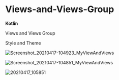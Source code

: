 # Views-and-Views-Group

**Kotlin**

Views and Views Group

Style and Theme

![Screenshot_20210417-104923_MyViewAndViews](https://user-images.githubusercontent.com/67305098/115101331-60d8ba80-9f6d-11eb-9c9e-8e3431e974bf.jpg)

![Screenshot_20210417-104851_MyViewAndViews](https://user-images.githubusercontent.com/67305098/115101334-6930f580-9f6d-11eb-94fb-a0b96c03c9a1.jpg)

![20210417_105851](https://user-images.githubusercontent.com/67305098/115101398-0c820a80-9f6e-11eb-9d91-14a74df40dc6.gif)




